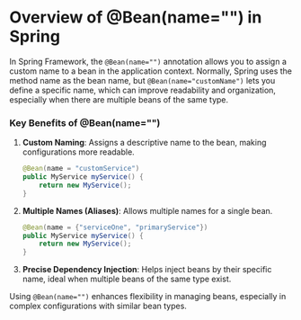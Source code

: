 # Overview of @Bean(name="") in Spring

In Spring Framework, the `@Bean(name="")` annotation allows you to assign a custom name to a bean in the application context. Normally, Spring uses the method name as the bean name, but `@Bean(name="customName")` lets you define a specific name, which can improve readability and organization, especially when there are multiple beans of the same type.

### Key Benefits of @Bean(name="")

1. **Custom Naming**: Assigns a descriptive name to the bean, making configurations more readable.
   ```java
   @Bean(name = "customService")
   public MyService myService() {
       return new MyService();
   }
   ```

2. **Multiple Names (Aliases)**: Allows multiple names for a single bean.
   ```java
   @Bean(name = {"serviceOne", "primaryService"})
   public MyService myService() {
       return new MyService();
   }
   ```

3. **Precise Dependency Injection**: Helps inject beans by their specific name, ideal when multiple beans of the same type exist.

Using `@Bean(name="")` enhances flexibility in managing beans, especially in complex configurations with similar bean types.